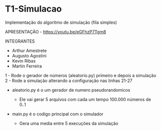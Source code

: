 # T1-Simulacao
Implementação do algoritmo de simulação (fila simples)

APRESENTAÇÃO - https://youtu.be/eGFhzP7Tgm8

INTEGRANTES
- Arthur Amestrete
- Augusto Agostini
- Kevin Ribas
- Martin Ferreira

1 - Rode o gerador de números (aleatorio.py) primeiro e depois a simulação
2 - Rode a simulação alterando a configuração nas linhas 21-27

- aleatorio.py é o um gerador de numero pseudorandomicos
  - Ele vai gerar 5 arquivos com cada um tempo 100.000 números de 0..1

- main.py é o codigo principal com o simulador
  - Gera uma media entre 5 execuções da simulação
    

